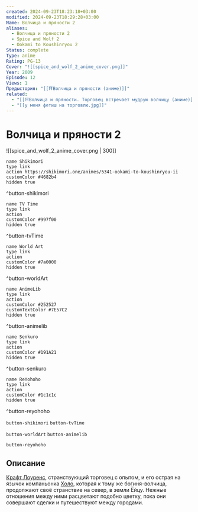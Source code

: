 ```yaml
---
created: 2024-09-23T18:23:18+03:00
modified: 2024-09-23T18:29:28+03:00
Name: Волчица и пряности 2
aliases:
  - Волчица и пряности 2
  - Spice and Wolf 2
  - Ookami to Koushinryou 2
Status: complete
Type: anime
Rating: PG-13
Cover: "![[spice_and_wolf_2_anime_cover.png]]"
Year: 2009
Episode: 12
Views: 1
Предыстория: "[[⛩️Волчица и пряности (аниме)]]"
related:
  - "[[⛩️Волчица и пряности. Торговец встречает мудрую волчицу (аниме)]]"
  - "[[у меня фетиш на торговлю.jpg]]"
---
```


# Волчица и пряности 2

![[spice_and_wolf_2_anime_cover.png | 300]]

```button
name Shikimori
type link
action https://shikimori.one/animes/5341-ookami-to-koushinryou-ii
customColor #4682b4
hidden true
```
^button-shikimori

```button
name TV Time
type link
action 
customColor #997f00
hidden true
```
^button-tvTime

```button
name World Art
type link
action 
customColor #7a0000
hidden true
```
^button-worldArt

```button
name AnimeLib
type link
action 
customColor #252527
customTextColor #7E57C2
hidden true
```
^button-animelib

```button
name Senkuro
type link
action 
customColor #191A21
hidden true
```
^button-senkuro

```button
name ReYohoho
type link
action 
customColor #1c1c1c
hidden true
```
^button-reyohoho



`button-shikimori` `button-tvTime`

`button-worldArt` `button-animelib`

`button-reyohoho`

## Описание

[Крафт Лоуренс](https://shikimori.one/characters/7374-kraft-lawrence), странствующий торговец с опытом, и его острая на язычок компаньонка [Холо](https://shikimori.one/characters/7373-holo), которая к тому же богиня-волчица, продолжают своё странствие на север, в земли Ёйцу. Нежные отношения между ними расцветают подобно цветку, пока они совершают сделки и путешествуют между городами.

